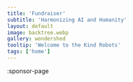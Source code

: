 ```yaml
---
title: 'Fundraiser'
subtitle: 'Harmonizing AI and Humanity'
layout: default
image: backtree.webp
gallery: wondershed
tooltip: 'Welcome to the Kind Robots'
tags: ['home']
---
```


:sponsor-page
